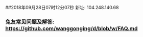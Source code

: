 ##2018年09月28日07时12分07秒 新址: 104.248.140.68
### 兔友常见问题及解答: https://github.com/wanggonging/d/blob/w/FAQ.md
